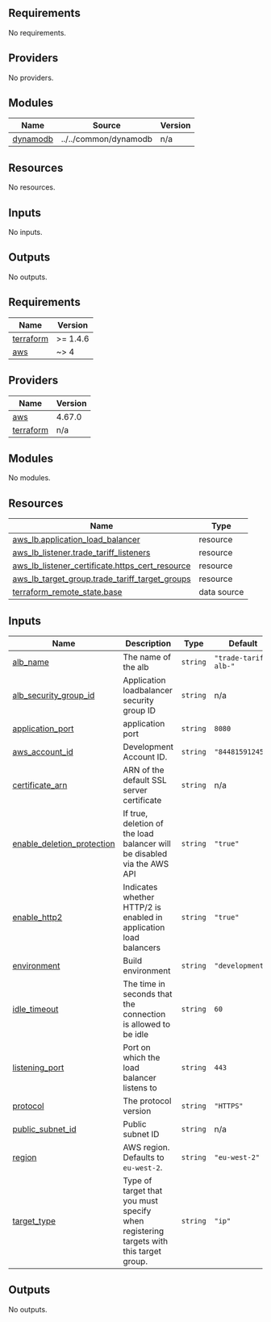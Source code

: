 ## Requirements

No requirements.

## Providers

No providers.

## Modules

| Name | Source | Version |
|------|--------|---------|
| <a name="module_dynamodb"></a> [dynamodb](#module\_dynamodb) | ../../common/dynamodb | n/a |

## Resources

No resources.

## Inputs

No inputs.

## Outputs

No outputs.
<!-- BEGINNING OF PRE-COMMIT-TERRAFORM DOCS HOOK -->
## Requirements

| Name | Version |
|------|---------|
| <a name="requirement_terraform"></a> [terraform](#requirement\_terraform) | >= 1.4.6 |
| <a name="requirement_aws"></a> [aws](#requirement\_aws) | ~> 4 |

## Providers

| Name | Version |
|------|---------|
| <a name="provider_aws"></a> [aws](#provider\_aws) | 4.67.0 |
| <a name="provider_terraform"></a> [terraform](#provider\_terraform) | n/a |

## Modules

No modules.

## Resources

| Name | Type |
|------|------|
| [aws_lb.application_load_balancer](https://registry.terraform.io/providers/hashicorp/aws/latest/docs/resources/lb) | resource |
| [aws_lb_listener.trade_tariff_listeners](https://registry.terraform.io/providers/hashicorp/aws/latest/docs/resources/lb_listener) | resource |
| [aws_lb_listener_certificate.https_cert_resource](https://registry.terraform.io/providers/hashicorp/aws/latest/docs/resources/lb_listener_certificate) | resource |
| [aws_lb_target_group.trade_tariff_target_groups](https://registry.terraform.io/providers/hashicorp/aws/latest/docs/resources/lb_target_group) | resource |
| [terraform_remote_state.base](https://registry.terraform.io/providers/hashicorp/terraform/latest/docs/data-sources/remote_state) | data source |

## Inputs

| Name | Description | Type | Default | Required |
|------|-------------|------|---------|:--------:|
| <a name="input_alb_name"></a> [alb\_name](#input\_alb\_name) | The name of the alb | `string` | `"trade-tariff-alb-"` | no |
| <a name="input_alb_security_group_id"></a> [alb\_security\_group\_id](#input\_alb\_security\_group\_id) | Application loadbalancer security group ID | `string` | n/a | yes |
| <a name="input_application_port"></a> [application\_port](#input\_application\_port) | application port | `string` | `8080` | no |
| <a name="input_aws_account_id"></a> [aws\_account\_id](#input\_aws\_account\_id) | Development Account ID. | `string` | `"844815912454"` | no |
| <a name="input_certificate_arn"></a> [certificate\_arn](#input\_certificate\_arn) | ARN of the default SSL server certificate | `string` | n/a | yes |
| <a name="input_enable_deletion_protection"></a> [enable\_deletion\_protection](#input\_enable\_deletion\_protection) | If true, deletion of the load balancer will be disabled via the AWS API | `string` | `"true"` | no |
| <a name="input_enable_http2"></a> [enable\_http2](#input\_enable\_http2) | Indicates whether HTTP/2 is enabled in application load balancers | `string` | `"true"` | no |
| <a name="input_environment"></a> [environment](#input\_environment) | Build environment | `string` | `"development"` | no |
| <a name="input_idle_timeout"></a> [idle\_timeout](#input\_idle\_timeout) | The time in seconds that the connection is allowed to be idle | `string` | `60` | no |
| <a name="input_listening_port"></a> [listening\_port](#input\_listening\_port) | Port on which the load balancer listens to | `string` | `443` | no |
| <a name="input_protocol"></a> [protocol](#input\_protocol) | The protocol version | `string` | `"HTTPS"` | no |
| <a name="input_public_subnet_id"></a> [public\_subnet\_id](#input\_public\_subnet\_id) | Public subnet ID | `string` | n/a | yes |
| <a name="input_region"></a> [region](#input\_region) | AWS region. Defaults to `eu-west-2`. | `string` | `"eu-west-2"` | no |
| <a name="input_target_type"></a> [target\_type](#input\_target\_type) | Type of target that you must specify when registering targets with this target group. | `string` | `"ip"` | no |

## Outputs

No outputs.
<!-- END OF PRE-COMMIT-TERRAFORM DOCS HOOK -->

